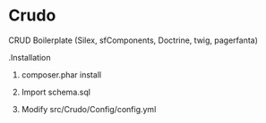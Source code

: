Crudo
=====

CRUD Boilerplate (Silex, sfComponents, Doctrine, twig, pagerfanta)

.Installation

1. composer.phar install

2. Import schema.sql

3. Modify src/Crudo/Config/config.yml 
